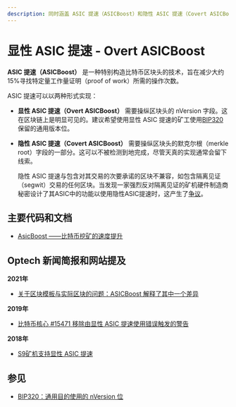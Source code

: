 ```yaml
---
description: 同时涵盖 ASIC 提速（ASICBoost）和隐性 ASIC 提速（Covert ASICBoost）
---
```


# 显性 ASIC 提速 - Overt ASICBoost

**ASIC 提速（ASICBoost）** 是一种特别构造比特币区块头的技术，旨在减少大约15%寻找特定量工作量证明（proof of work）所需的操作次数。

ASIC 提速可以以两种形式实现：

* **显性 ASIC 提速（Overt ASICBoost）** 需要操纵区块头的 nVersion 字段。这在区块链上是明显可见的。建议希望使用显性 ASIC 提速的矿工使用[BIP320](https://github.com/bitcoin/bips/blob/master/bip-0320.mediawiki)保留的通用版本位。
*   **隐性 ASIC 提速（Covert ASICBoost）** 需要操纵区块头的默克尔根（merkle root）字段的一部分。这可以不被检测到地完成，尽管天真的实现通常会留下线索。

    隐性 ASIC 提速与包含对其交易的次要承诺的区块不兼容，如包含隔离见证（segwit）交易的任何区块。当发现一家强烈反对隔离见证的矿机硬件制造商秘密设计了其ASIC中的功能以使用隐性ASIC提速时，这产生了[争议](https://bitcoinops.org/en/topics/soft-fork-activation/#2016-7-bip9-bip148-and-bip91-the-bip141143-segwit-activation)。

## 主要代码和文档

* [AsicBoost ——比特币挖矿的速度提升](https://arxiv.org/abs/1604.00575)

## Optech 新闻简报和网站提及

**2021年**

* [关于区块模板与实际区块的问题：ASICBoost 解释了其中一个差异](https://bitcoinops.org/en/newsletters/2021/04/28/#why-does-the-mined-block-differ-so-much-from-the-block-template)

**2019年**

* [比特币核心 #15471 移除由显性 ASIC 提速使用错误触发的警告](https://bitcoinops.org/en/newsletters/2019/03/05/#bitcoin-core-15471)

**2018年**

* [S9矿机支持显性 ASIC 提速](https://bitcoinops.org/en/newsletters/2018/10/30/#overt-asicboost-support-for-s9-miners)

## 参见

* [BIP320：通用目的使用的 nVersion 位](https://github.com/bitcoin/bips/blob/master/bip-0320.mediawiki)
